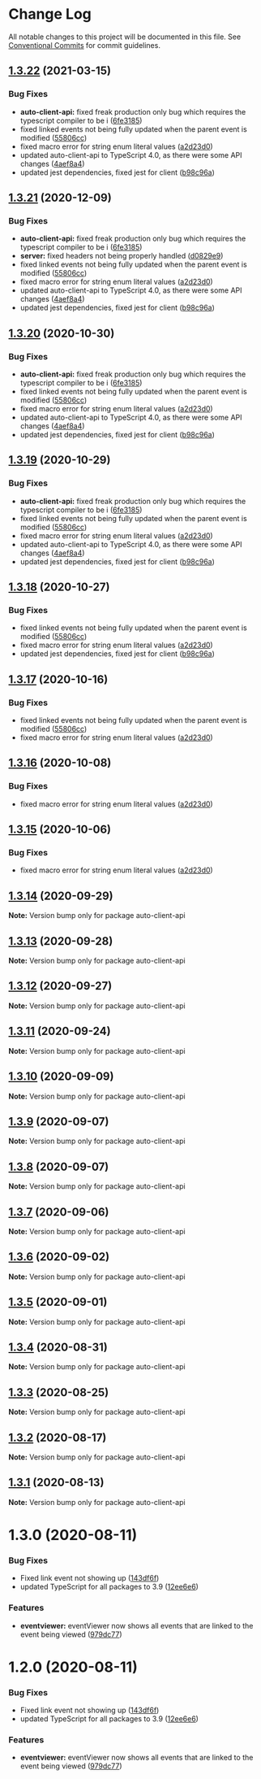 # Change Log

All notable changes to this project will be documented in this file.
See [Conventional Commits](https://conventionalcommits.org) for commit guidelines.

## [1.3.22](http://github.com//cap-md089/evmplus-v6/compare/auto-client-api@1.3.14...auto-client-api@1.3.22) (2021-03-15)


### Bug Fixes

* **auto-client-api:** fixed freak production only bug which requires the typescript compiler to be i ([6fe3185](http://github.com//cap-md089/evmplus-v6/commit/6fe3185e1ec656cc09084eefd4d24c2710ef3593))
* fixed linked events not being fully updated when the parent event is modified ([55806cc](http://github.com//cap-md089/evmplus-v6/commit/55806cc12e5a0f75152434c22d4377add79019a1))
* fixed macro error for string enum literal values ([a2d23d0](http://github.com//cap-md089/evmplus-v6/commit/a2d23d0eed2cfef6fa6969b51892e0f0d4734ac2))
* updated auto-client-api to TypeScript 4.0, as there were some API changes ([4aef8a4](http://github.com//cap-md089/evmplus-v6/commit/4aef8a49e4005fee85011b56fb4907e934b9ec07))
* updated jest dependencies, fixed jest for client ([b98c96a](http://github.com//cap-md089/evmplus-v6/commit/b98c96a97dac6840308775bad73aec6801391690))





## [1.3.21](http://github.com//cap-md089/evmplus-v6/compare/auto-client-api@1.3.14...auto-client-api@1.3.21) (2020-12-09)


### Bug Fixes

* **auto-client-api:** fixed freak production only bug which requires the typescript compiler to be i ([6fe3185](http://github.com//cap-md089/evmplus-v6/commit/6fe3185e1ec656cc09084eefd4d24c2710ef3593))
* **server:** fixed headers not being properly handled ([d0829e9](http://github.com//cap-md089/evmplus-v6/commit/d0829e9c94399c402388c26ec05512e53153615b))
* fixed linked events not being fully updated when the parent event is modified ([55806cc](http://github.com//cap-md089/evmplus-v6/commit/55806cc12e5a0f75152434c22d4377add79019a1))
* fixed macro error for string enum literal values ([a2d23d0](http://github.com//cap-md089/evmplus-v6/commit/a2d23d0eed2cfef6fa6969b51892e0f0d4734ac2))
* updated auto-client-api to TypeScript 4.0, as there were some API changes ([4aef8a4](http://github.com//cap-md089/evmplus-v6/commit/4aef8a49e4005fee85011b56fb4907e934b9ec07))
* updated jest dependencies, fixed jest for client ([b98c96a](http://github.com//cap-md089/evmplus-v6/commit/b98c96a97dac6840308775bad73aec6801391690))





## [1.3.20](http://github.com//cap-md089/evmplus-v6/compare/auto-client-api@1.3.14...auto-client-api@1.3.20) (2020-10-30)


### Bug Fixes

* **auto-client-api:** fixed freak production only bug which requires the typescript compiler to be i ([6fe3185](http://github.com//cap-md089/evmplus-v6/commit/6fe3185e1ec656cc09084eefd4d24c2710ef3593))
* fixed linked events not being fully updated when the parent event is modified ([55806cc](http://github.com//cap-md089/evmplus-v6/commit/55806cc12e5a0f75152434c22d4377add79019a1))
* fixed macro error for string enum literal values ([a2d23d0](http://github.com//cap-md089/evmplus-v6/commit/a2d23d0eed2cfef6fa6969b51892e0f0d4734ac2))
* updated auto-client-api to TypeScript 4.0, as there were some API changes ([4aef8a4](http://github.com//cap-md089/evmplus-v6/commit/4aef8a49e4005fee85011b56fb4907e934b9ec07))
* updated jest dependencies, fixed jest for client ([b98c96a](http://github.com//cap-md089/evmplus-v6/commit/b98c96a97dac6840308775bad73aec6801391690))





## [1.3.19](http://github.com//cap-md089/evmplus-v6/compare/auto-client-api@1.3.14...auto-client-api@1.3.19) (2020-10-29)


### Bug Fixes

* **auto-client-api:** fixed freak production only bug which requires the typescript compiler to be i ([6fe3185](http://github.com//cap-md089/evmplus-v6/commit/6fe3185e1ec656cc09084eefd4d24c2710ef3593))
* fixed linked events not being fully updated when the parent event is modified ([55806cc](http://github.com//cap-md089/evmplus-v6/commit/55806cc12e5a0f75152434c22d4377add79019a1))
* fixed macro error for string enum literal values ([a2d23d0](http://github.com//cap-md089/evmplus-v6/commit/a2d23d0eed2cfef6fa6969b51892e0f0d4734ac2))
* updated auto-client-api to TypeScript 4.0, as there were some API changes ([4aef8a4](http://github.com//cap-md089/evmplus-v6/commit/4aef8a49e4005fee85011b56fb4907e934b9ec07))
* updated jest dependencies, fixed jest for client ([b98c96a](http://github.com//cap-md089/evmplus-v6/commit/b98c96a97dac6840308775bad73aec6801391690))





## [1.3.18](http://github.com//cap-md089/evmplus-v6/compare/auto-client-api@1.3.14...auto-client-api@1.3.18) (2020-10-27)


### Bug Fixes

* fixed linked events not being fully updated when the parent event is modified ([55806cc](http://github.com//cap-md089/evmplus-v6/commit/55806cc12e5a0f75152434c22d4377add79019a1))
* fixed macro error for string enum literal values ([a2d23d0](http://github.com//cap-md089/evmplus-v6/commit/a2d23d0eed2cfef6fa6969b51892e0f0d4734ac2))
* updated jest dependencies, fixed jest for client ([b98c96a](http://github.com//cap-md089/evmplus-v6/commit/b98c96a97dac6840308775bad73aec6801391690))





## [1.3.17](http://github.com//cap-md089/evmplus-v6/compare/auto-client-api@1.3.14...auto-client-api@1.3.17) (2020-10-16)


### Bug Fixes

* fixed linked events not being fully updated when the parent event is modified ([55806cc](http://github.com//cap-md089/evmplus-v6/commit/55806cc12e5a0f75152434c22d4377add79019a1))
* fixed macro error for string enum literal values ([a2d23d0](http://github.com//cap-md089/evmplus-v6/commit/a2d23d0eed2cfef6fa6969b51892e0f0d4734ac2))





## [1.3.16](http://github.com//cap-md089/evmplus-v6/compare/auto-client-api@1.3.14...auto-client-api@1.3.16) (2020-10-08)


### Bug Fixes

* fixed macro error for string enum literal values ([a2d23d0](http://github.com//cap-md089/evmplus-v6/commit/a2d23d0eed2cfef6fa6969b51892e0f0d4734ac2))





## [1.3.15](http://github.com//cap-md089/evmplus-v6/compare/auto-client-api@1.3.14...auto-client-api@1.3.15) (2020-10-06)


### Bug Fixes

* fixed macro error for string enum literal values ([a2d23d0](http://github.com//cap-md089/evmplus-v6/commit/a2d23d0eed2cfef6fa6969b51892e0f0d4734ac2))





## [1.3.14](http://github.com//cap-md089/evmplus-v6/compare/auto-client-api@1.3.2...auto-client-api@1.3.14) (2020-09-29)

**Note:** Version bump only for package auto-client-api





## [1.3.13](http://github.com//cap-md089/evmplus-v6/compare/auto-client-api@1.3.2...auto-client-api@1.3.13) (2020-09-28)

**Note:** Version bump only for package auto-client-api





## [1.3.12](http://github.com//cap-md089/evmplus-v6/compare/auto-client-api@1.3.2...auto-client-api@1.3.12) (2020-09-27)

**Note:** Version bump only for package auto-client-api





## [1.3.11](http://github.com//cap-md089/evmplus-v6/compare/auto-client-api@1.3.2...auto-client-api@1.3.11) (2020-09-24)

**Note:** Version bump only for package auto-client-api





## [1.3.10](http://github.com//cap-md089/capunit-com-v6/compare/auto-client-api@1.3.2...auto-client-api@1.3.10) (2020-09-09)

**Note:** Version bump only for package auto-client-api





## [1.3.9](http://github.com//cap-md089/evmplus-v6/compare/auto-client-api@1.3.2...auto-client-api@1.3.9) (2020-09-07)

**Note:** Version bump only for package auto-client-api

## [1.3.8](http://github.com//cap-md089/evmplus-v6/compare/auto-client-api@1.3.2...auto-client-api@1.3.8) (2020-09-07)

**Note:** Version bump only for package auto-client-api

## [1.3.7](http://github.com//cap-md089/evmplus-v6/compare/auto-client-api@1.3.2...auto-client-api@1.3.7) (2020-09-06)

**Note:** Version bump only for package auto-client-api

## [1.3.6](http://github.com//cap-md089/evmplus-v6/compare/auto-client-api@1.3.2...auto-client-api@1.3.6) (2020-09-02)

**Note:** Version bump only for package auto-client-api

## [1.3.5](http://github.com//cap-md089/evmplus-v6/compare/auto-client-api@1.3.2...auto-client-api@1.3.5) (2020-09-01)

**Note:** Version bump only for package auto-client-api

## [1.3.4](http://github.com//cap-md089/evmplus-v6/compare/auto-client-api@1.3.2...auto-client-api@1.3.4) (2020-08-31)

**Note:** Version bump only for package auto-client-api

## [1.3.3](http://github.com//cap-md089/evmplus-v6/compare/auto-client-api@1.3.2...auto-client-api@1.3.3) (2020-08-25)

**Note:** Version bump only for package auto-client-api

## [1.3.2](http://github.com//cap-md089/evmplus-v6/compare/auto-client-api@1.3.0...auto-client-api@1.3.2) (2020-08-17)

**Note:** Version bump only for package auto-client-api

## [1.3.1](http://github.com//cap-md089/evmplus-v6/compare/auto-client-api@1.3.0...auto-client-api@1.3.1) (2020-08-13)

**Note:** Version bump only for package auto-client-api

# 1.3.0 (2020-08-11)

### Bug Fixes

-   Fixed link event not showing up ([143df6f](http://github.com//cap-md089/evmplus-v6/commit/143df6f6daaf7975fff3e58c68c888a226d8b31a))
-   updated TypeScript for all packages to 3.9 ([12ee6e6](http://github.com//cap-md089/evmplus-v6/commit/12ee6e67d9669d73d849791cf22637357dd4ae30))

### Features

-   **eventviewer:** eventViewer now shows all events that are linked to the event being viewed ([979dc77](http://github.com//cap-md089/evmplus-v6/commit/979dc771ed2b4ce4c652536ea589c0c1de64d3ac))

# 1.2.0 (2020-08-11)

### Bug Fixes

-   Fixed link event not showing up ([143df6f](http://github.com//cap-md089/evmplus-v6/commit/143df6f6daaf7975fff3e58c68c888a226d8b31a))
-   updated TypeScript for all packages to 3.9 ([12ee6e6](http://github.com//cap-md089/evmplus-v6/commit/12ee6e67d9669d73d849791cf22637357dd4ae30))

### Features

-   **eventviewer:** eventViewer now shows all events that are linked to the event being viewed ([979dc77](http://github.com//cap-md089/evmplus-v6/commit/979dc771ed2b4ce4c652536ea589c0c1de64d3ac))

